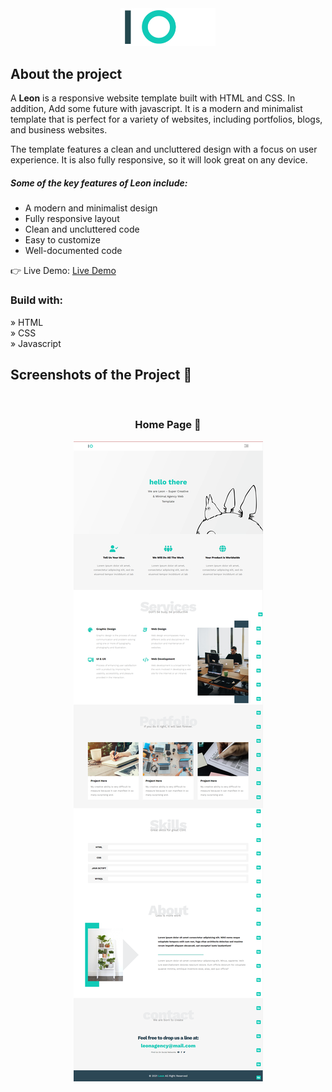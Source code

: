 <div align='center'><img style="width:30%" src='./image/logo.png'/></div>

<h2>About the project</h2>

  <p>A <b>Leon</b> is a responsive website template built with HTML and CSS. In addition, Add some future with javascript. It is a modern and minimalist template that is perfect for a variety of websites, including portfolios, blogs, and business websites.

The template features a clean and uncluttered design with a focus on user experience. It is also fully responsive, so it will look great on any device.

<h5>Some of the key features of Leon include:</h5>
<ul>
  <li>A modern and minimalist design</li>
  <li>Fully responsive layout</li>
  <li>Clean and uncluttered code</li>
  <li>Easy to customize</li>
  <li>Well-documented code</li>
</ul>
</p>

👉 Live Demo: <a href='https://leon-flame.vercel.app/'>Live Demo</a>

<h3>Build with:</h3>

» HTML <br>
» CSS <br>
» Javascript

<h2>Screenshots of the Project 📸</h2>
<br>
<h3 align='center'>Home Page 🏡</h3>

<div align='center'>
<img src='./image/Home-page.png'/>
</div>
